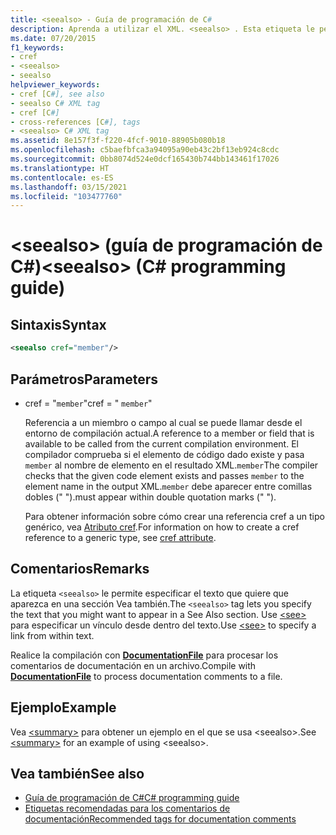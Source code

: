 ```yaml
---
title: <seealso> - Guía de programación de C#
description: Aprenda a utilizar el XML. <seealso> . Esta etiqueta le permite especificar el texto que quiere que aparezca en una sección "Consulte también".
ms.date: 07/20/2015
f1_keywords:
- cref
- <seealso>
- seealso
helpviewer_keywords:
- cref [C#], see also
- seealso C# XML tag
- cref [C#]
- cross-references [C#], tags
- <seealso> C# XML tag
ms.assetid: 8e157f3f-f220-4fcf-9010-88905b080b18
ms.openlocfilehash: c5baefbfca3a94095a90eb43c2bf13eb924c8cdc
ms.sourcegitcommit: 0bb8074d524e0dcf165430b744bb143461f17026
ms.translationtype: HT
ms.contentlocale: es-ES
ms.lasthandoff: 03/15/2021
ms.locfileid: "103477760"
---
```

# <a name="seealso-c-programming-guide"></a><span data-ttu-id="245bc-105">\<seealso> (guía de programación de C#)</span><span class="sxs-lookup"><span data-stu-id="245bc-105">\<seealso> (C# programming guide)</span></span>

## <a name="syntax"></a><span data-ttu-id="245bc-106">Sintaxis</span><span class="sxs-lookup"><span data-stu-id="245bc-106">Syntax</span></span>

```xml
<seealso cref="member"/>
```

## <a name="parameters"></a><span data-ttu-id="245bc-107">Parámetros</span><span class="sxs-lookup"><span data-stu-id="245bc-107">Parameters</span></span>

- <span data-ttu-id="245bc-108">cref = "`member`"</span><span class="sxs-lookup"><span data-stu-id="245bc-108">cref = " `member`"</span></span>

  <span data-ttu-id="245bc-109">Referencia a un miembro o campo al cual se puede llamar desde el entorno de compilación actual.</span><span class="sxs-lookup"><span data-stu-id="245bc-109">A reference to a member or field that is available to be called from the current compilation environment.</span></span> <span data-ttu-id="245bc-110">El compilador comprueba si el elemento de código dado existe y pasa `member` al nombre de elemento en el resultado XML.`member`</span><span class="sxs-lookup"><span data-stu-id="245bc-110">The compiler checks that the given code element exists and passes `member` to the element name in the output XML.`member`</span></span> <span data-ttu-id="245bc-111">debe aparecer entre comillas dobles (" ").</span><span class="sxs-lookup"><span data-stu-id="245bc-111">must appear within double quotation marks (" ").</span></span>

  <span data-ttu-id="245bc-112">Para obtener información sobre cómo crear una referencia cref a un tipo genérico, vea [Atributo cref](./cref-attribute.md).</span><span class="sxs-lookup"><span data-stu-id="245bc-112">For information on how to create a cref reference to a generic type, see [cref attribute](./cref-attribute.md).</span></span>

## <a name="remarks"></a><span data-ttu-id="245bc-113">Comentarios</span><span class="sxs-lookup"><span data-stu-id="245bc-113">Remarks</span></span>

<span data-ttu-id="245bc-114">La etiqueta `<seealso>` le permite especificar el texto que quiere que aparezca en una sección Vea también.</span><span class="sxs-lookup"><span data-stu-id="245bc-114">The `<seealso>` tag lets you specify the text that you might want to appear in a See Also section.</span></span> <span data-ttu-id="245bc-115">Use [\<see>](./see.md) para especificar un vínculo desde dentro del texto.</span><span class="sxs-lookup"><span data-stu-id="245bc-115">Use [\<see>](./see.md) to specify a link from within text.</span></span>

<span data-ttu-id="245bc-116">Realice la compilación con [**DocumentationFile**](../../language-reference/compiler-options/output.md#documentationfile) para procesar los comentarios de documentación en un archivo.</span><span class="sxs-lookup"><span data-stu-id="245bc-116">Compile with [**DocumentationFile**](../../language-reference/compiler-options/output.md#documentationfile) to process documentation comments to a file.</span></span>

## <a name="example"></a><span data-ttu-id="245bc-117">Ejemplo</span><span class="sxs-lookup"><span data-stu-id="245bc-117">Example</span></span>

<span data-ttu-id="245bc-118">Vea [\<summary>](./summary.md) para obtener un ejemplo en el que se usa \<seealso>.</span><span class="sxs-lookup"><span data-stu-id="245bc-118">See [\<summary>](./summary.md) for an example of using \<seealso>.</span></span>

## <a name="see-also"></a><span data-ttu-id="245bc-119">Vea también</span><span class="sxs-lookup"><span data-stu-id="245bc-119">See also</span></span>

- [<span data-ttu-id="245bc-120">Guía de programación de C#</span><span class="sxs-lookup"><span data-stu-id="245bc-120">C# programming guide</span></span>](../index.md)
- [<span data-ttu-id="245bc-121">Etiquetas recomendadas para los comentarios de documentación</span><span class="sxs-lookup"><span data-stu-id="245bc-121">Recommended tags for documentation comments</span></span>](./recommended-tags-for-documentation-comments.md)
